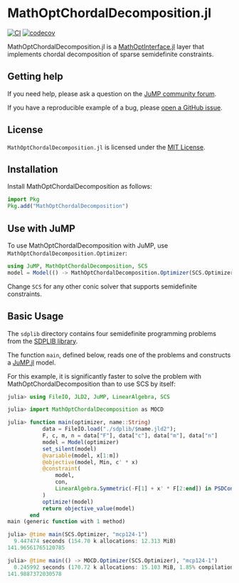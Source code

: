 # MathOptChordalDecomposition.jl

[![CI](https://github.com/samuelsonric/MathOptChordalDecomposition.jl/actions/workflows/ci.yml/badge.svg)](https://github.com/samuelsonric/MathOptChordalDecomposition.jl/actions/workflows/ci.yml)
[![codecov](https://codecov.io/gh/samuelsonric/MathOptChordalDecomposition.jl/graph/badge.svg?token=z67ISx3vkD)](https://codecov.io/gh/samuelsonric/MathOptChordalDecomposition.jl)

MathOptChordalDecomposition.jl is a [MathOptInterface.jl](https://github.com/jump-dev/MathOptInterface.jl)
layer that implements chordal decomposition of sparse semidefinite constraints.

## Getting help

If you need help, please ask a question on the [JuMP community forum](https://jump.dev/forum).

If you have a reproducible example of a bug, please [open a GitHub issue](https://github.com/samuelsonric/MathOptChordalDecomposition.jl/issues/new).

## License

`MathOptChordalDecomposition.jl` is licensed under the
[MIT License](https://github.com/samuelsonric/MathOptChordalDecomposition.jl/blob/master/LICENSE).

## Installation

Install MathOptChordalDecomposition as follows:
```julia
import Pkg
Pkg.add("MathOptChordalDecomposition")
```

## Use with JuMP

To use MathOptChordalDecomposition with JuMP, use `MathOptChordalDecomposition.Optimizer`:

```julia
using JuMP, MathOptChordalDecomposition, SCS
model = Model(() -> MathOptChordalDecomposition.Optimizer(SCS.Optimizer))
```
Change `SCS` for any other conic solver that supports semidefinite constraints.

## Basic Usage

The `sdplib` directory contains four semidefinite programming problems from the
[SDPLIB library](https://github.com/vsdp/SDPLIB).

The function `main`, defined below, reads one of the problems and
constructs a [JuMP.jl](https://github.com/jump-dev/JuMP.jl) model.

For this example, it is significantly faster to solve the problem with 
MathOptChordalDecomposition than to use SCS by itself:

```julia
julia> using FileIO, JLD2, JuMP, LinearAlgebra, SCS

julia> import MathOptChordalDecomposition as MOCD

julia> function main(optimizer, name::String)
           data = FileIO.load("./sdplib/$name.jld2");
           F, c, m, n = data["F"], data["c"], data["m"], data["n"]    
           model = Model(optimizer)
           set_silent(model)
           @variable(model, x[1:m])
           @objective(model, Min, c' * x)
           @constraint(
               model,
               con,
               LinearAlgebra.Symmetric(-F[1] + x' * F[2:end]) in PSDCone(),
           )
           optimize!(model)
           return objective_value(model)
       end
main (generic function with 1 method)

julia> @time main(SCS.Optimizer, "mcp124-1")
  9.447474 seconds (154.70 k allocations: 12.313 MiB)
141.96561765120785

julia> @time main(() -> MOCD.Optimizer(SCS.Optimizer), "mcp124-1")
  0.245992 seconds (170.72 k allocations: 15.103 MiB, 1.85% compilation time)
141.9887372030578
```
